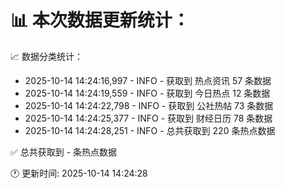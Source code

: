 📊 本次数据更新统计：
==========================

📈 数据分类统计：
- 2025-10-14 14:24:16,997 - INFO - 获取到 热点资讯 57 条数据
- 2025-10-14 14:24:19,559 - INFO - 获取到 今日热点 12 条数据
- 2025-10-14 14:24:22,798 - INFO - 获取到 公社热帖 73 条数据
- 2025-10-14 14:24:25,377 - INFO - 获取到 财经日历 78 条数据
- 2025-10-14 14:24:28,251 - INFO - 总共获取到 220 条热点数据

✅ 总共获取到 - 条热点数据

🕐 更新时间: 2025-10-14 14:24:28
